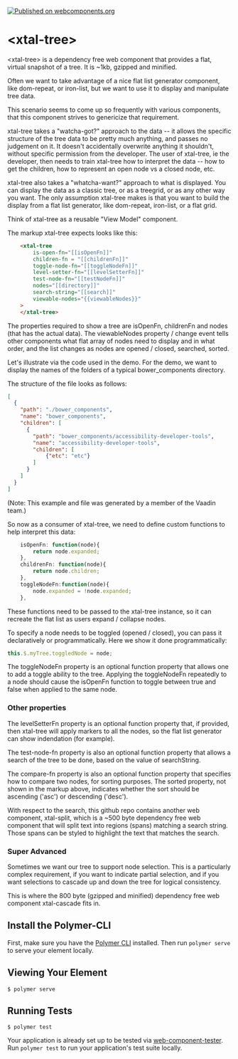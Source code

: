 [![Published on webcomponents.org](https://img.shields.io/badge/webcomponents.org-published-blue.svg)](https://www.webcomponents.org/element/bahrus/xtal-tree)

# \<xtal-tree\>

\<xtal-tree\> is a dependency free web component that provides  a flat, virtual snapshot of a tree.  It is ~1kb, gzipped and minified.

Often we want to take advantage of a nice flat list generator component, like dom-repeat, or iron-list, but we want to use it to display and manipulate tree data.

This scenario seems to come up so frequently with various components, that this component strives to genericize that requirement.

xtal-tree takes a "watcha-got?" approach to the data -- it allows the specific structure of the tree data to be pretty much anything, and passes no judgement on it.   It doesn't accidentally overwrite anything it shouldn't, without specific permission from the developer. The user of xtal-tree, ie the developer, then needs to train xtal-tree how to interpret the data -- how to get the children, how to represent an open node vs a closed node, etc.

xtal-tree also takes a "whatcha-want?" approach to what is displayed.  You can display the data as a classic tree, or as a treegrid, or as any other way you want.  The only assumption xtal-tree makes is that you want to build the display from a flat list generator, like dom-repeat, iron-list, or a flat grid.  

Think of xtal-tree as a reusable "View Model" component.

The markup xtal-tree expects looks like this:

```html
    <xtal-tree 
        is-open-fn="[[isOpenFn]]" 
        children-fn = "[[childrenFn]]" 
        toggle-node-fn="[[toggleNodeFn]]"
        level-setter-fn="[[levelSetterFn]]"
        test-node-fn="[[testNodeFn]]"
        nodes="[[directory]]"
        search-string="[[search]]"
        viewable-nodes="{{viewableNodes}}"
    >
    </xtal-tree>
```

The properties required to show a tree are isOpenFn, childrenFn and nodes (that has the actual data).   The viewableNodes property / change event tells other components what flat array of nodes need to display and in what order, and the list changes as nodes are opened / closed, searched, sorted.

Let's illustrate via the code used in the demo.  For the demo, we want to display the names of the folders of a typical bower_components directory.

The structure of the file looks as follows:

```JSON
[
  {
    "path": "./bower_components",
    "name": "bower_components",
    "children": [
      {
        "path": "bower_components/accessibility-developer-tools",
        "name": "accessibility-developer-tools",
        "children": [
            {"etc": "etc"}
        ]
      }
    ]
  }
]
```

(Note:  This example and file was generated by a member of the Vaadin team.)

So now as a consumer of xtal-tree, we need to define custom functions to help interpret this data:

```JavaScript
    isOpenFn: function(node){
        return node.expanded;
    },
    childrenFn: function(node){
        return node.children;
    },
    toggleNodeFn:function(node){
        node.expanded = !node.expanded;
    },
```

These functions need to be passed to the xtal-tree instance, so it can recreate the flat list as users expand / collapse nodes. 

To specify a node needs to be toggled (opened / closed), you can pass it declaratively or programmatically.  Here we show it done programmatically:

```JavaScript
this.$.myTree.toggledNode = node;   
```

The toggleNodeFn property is an optional function property that allows one to add a toggle ability to the tree.  Applying the toggleNodeFn repeatedly to a node should cause the isOpenFn function to toggle between true and false when applied to the same node. 

### Other properties  

The levelSetterFn property is an optional function property that, if provided, then xtal-tree will apply markers to all the nodes, so the flat list generator can show indendation (for example).

The test-node-fn property is also an optional function property that allows a search of the tree to be done, based on the value of searchString.

The compare-fn property is also an optional function property that specifies how to compare two nodes, for sorting purposes.  The sorted property, not shown in the markup above, indicates whether the sort should be ascending ('asc') or descending ('desc').

With respect to the search, this github repo contains another web component, xtal-split, which is a ~500 byte dependency free web component that will split text into regions (spans) matching a search string.  Those spans can be styled to highlight the text that matches the search.

### Super Advanced

Sometimes we want our tree to support node selection.  This is a particularly complex requirement, if you want to indicate partial selection, and if you want selections to cascade up and down the tree for logical consistency.

This is where the 800 byte (gzipped and minified) dependency free web component xtal-cascade fits in.

## Install the Polymer-CLI

First, make sure you have the [Polymer CLI](https://www.npmjs.com/package/polymer-cli) installed. Then run `polymer serve` to serve your element locally.

## Viewing Your Element

```
$ polymer serve
```

## Running Tests

```
$ polymer test
```

Your application is already set up to be tested via [web-component-tester](https://github.com/Polymer/web-component-tester). Run `polymer test` to run your application's test suite locally.
